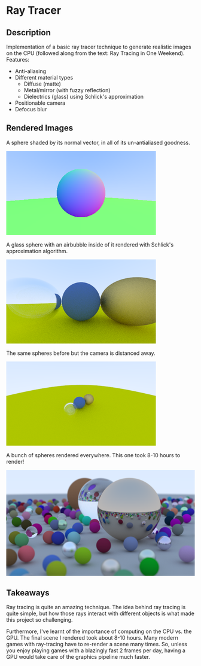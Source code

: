 # Ray Tracer

## Description
Implementation of a basic ray tracer technique to generate realistic images on the CPU (followed along from the text: Ray Tracing in One Weekend).
Features:
   - Anti-aliasing
   - Different material types
     - Diffuse (matte)
     - Metal/mirror (with fuzzy reflection)
     - Dielectrics (glass) using Schlick's approximation
   - Positionable camera
   - Defocus blur

## Rendered Images
A sphere shaded by its normal vector, in all of its un-antialiased goodness.

![first sphere](https://github.com/tbbui-732/raytracer/blob/main/images_png/sphere-background.png)

A glass sphere with an airbubble inside of it rendered with Schlick's approximation algorithm.

![glass sphere with schlick approximation](https://github.com/tbbui-732/raytracer/blob/main/images_png/schlick-spheres.png)

The same spheres before but the camera is distanced away.

![positionable camera](https://github.com/tbbui-732/raytracer/blob/main/images_png/far-spheres.png)

A bunch of spheres rendered everywhere. This one took 8-10 hours to render!

![final scene](https://github.com/tbbui-732/raytracer/blob/main/images_png/final-scene.png)

## Takeaways
Ray tracing is quite an amazing technique. The idea behind ray tracing is quite simple, but how those rays interact with 
different objects is what made this project so challenging. 

Furthermore, I've learnt of the importance of computing on the CPU vs. the GPU. The final scene I rendered took about 8-10 hours.
Many modern games with ray-tracing have to re-render a scene many times. So, unless you enjoy playing games with a blazingly fast 2 frames per day,
having a GPU would take care of the graphics pipeline much faster.
